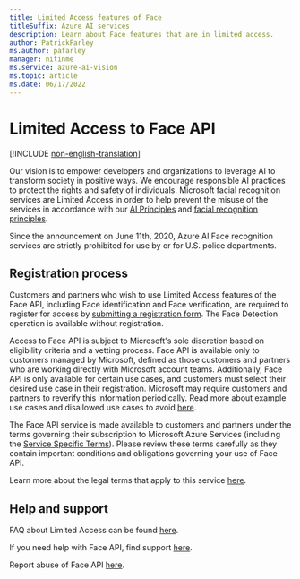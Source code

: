 ```yaml
---
title: Limited Access features of Face
titleSuffix: Azure AI services
description: Learn about Face features that are in limited access.
author: PatrickFarley
ms.author: pafarley
manager: nitinme
ms.service: azure-ai-vision
ms.topic: article
ms.date: 06/17/2022
---
```


# Limited Access to Face API

[!INCLUDE [non-english-translation](../includes/non-english-translation.md)]

Our vision is to empower developers and organizations to leverage AI to transform society in positive ways. We encourage responsible AI practices to protect the rights and safety of individuals. Microsoft facial recognition services are Limited Access in order to help prevent the misuse of the services in accordance with our [AI Principles](https://www.microsoft.com/ai/responsible-ai?SilentAuth=1&wa=wsignin1.0) and [facial recognition principles](https://blogs.microsoft.com/on-the-issues/2018/12/17/six-principles-to-guide-microsofts-facial-recognition-work/).

Since the announcement on June 11th, 2020, Azure AI Face recognition services are strictly prohibited for use by or for U.S. police departments.


## Registration process

Customers and partners who wish to use Limited Access features of the Face API, including Face identification and Face verification, are required to register for access by [submitting a registration form](https://aka.ms/facerecognition). The Face Detection operation is available without registration.

Access to Face API is subject to Microsoft's sole discretion based on eligibility criteria and a vetting process. Face API is available only to customers managed by Microsoft, defined as those customers and partners who are working directly with Microsoft account teams. Additionally, Face API is only available for certain use cases, and customers must select their desired use case in their registration. Microsoft may require customers and partners to reverify this information periodically. Read more about example use cases and disallowed use cases to avoid [here](../face/transparency-note.md).  

The Face API service is made available to customers and partners under the terms governing their subscription to Microsoft Azure Services (including the [Service Specific Terms](https://aka.ms/MCAServiceSpecificTerms)). Please review these terms carefully as they contain important conditions and obligations governing your use of Face API.

Learn more about the legal terms that apply to this service [here](https://azure.microsoft.com/support/legal/).

## Help and support

FAQ about Limited Access can be found [here](/azure/ai-services/cognitive-services-limited-access/).

If you need help with Face API, find support [here](/azure/ai-services/cognitive-services-support-options).

Report abuse of Face API [here](https://aka.ms/reportabuse).
